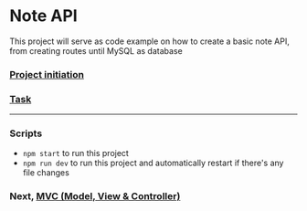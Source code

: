 # Note API
This project will serve as code example on how to create a basic note API, from creating routes until MySQL as database

### [Project initiation](init.md)
### [Task](task.md)
----------

### Scripts
- `npm start` to run this project
- `npm run dev` to run this project and automatically restart if there's any file changes

### Next, [MVC (Model, View & Controller)](https://github.com/nandanugg/BasicNoteAPI/tree/mvc-feature)